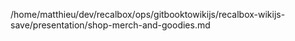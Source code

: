 /home/matthieu/dev/recalbox/ops/gitbooktowikijs/recalbox-wikijs-save/presentation/shop-merch-and-goodies.md